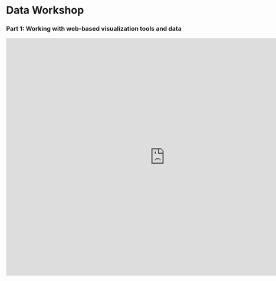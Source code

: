 # Data Workshop

### Part 1: Working with web-based visualization tools and data

<iframe src="https://data.oecd.org/chart/6sE7" width="860" height="645" style="border: 0" mozallowfullscreen="true" webkitallowfullscreen="true" allowfullscreen="true"><a href="https://data.oecd.org/chart/6sE7" target="_blank">OECD Chart: General government debt, Total, % of GDP, 2019</a></iframe>

